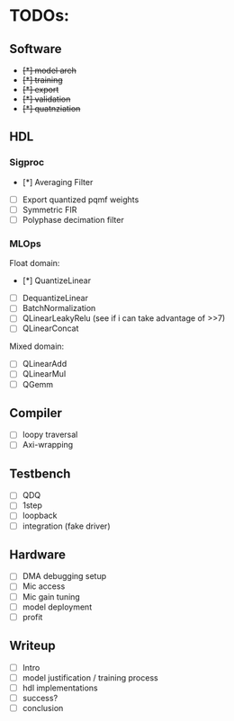 # TODOs:

## Software
- ~~[*] model arch~~
- ~~[*] training~~
- ~~[*] export~~
- ~~[*] validation~~
- ~~[*] quatnziation~~

## HDL
### Sigproc
- [*] Averaging Filter
- [ ] Export quantized pqmf weights
- [ ] Symmetric FIR
- [ ] Polyphase decimation filter

### MLOps
Float domain:
- [*] QuantizeLinear
- [ ] DequantizeLinear
- [ ] BatchNormalization
- [ ] QLinearLeakyRelu (see if i can take advantage of >>7)
- [ ] QLinearConcat

Mixed domain:
- [ ] QLinearAdd
- [ ] QLinearMul
- [ ] QGemm

## Compiler
- [ ] loopy traversal
- [ ] Axi-wrapping

## Testbench
- [ ] QDQ
- [ ] 1step
- [ ] loopback
- [ ] integration (fake driver)

## Hardware
- [ ] DMA debugging setup
- [ ] Mic access
- [ ] Mic gain tuning
- [ ] model deployment
- [ ] profit

## Writeup
- [ ] Intro
- [ ] model justification / training process
- [ ] hdl implementations
- [ ] success?
- [ ] conclusion